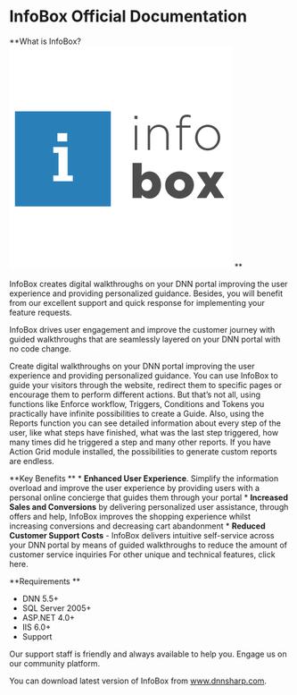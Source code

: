 # InfoBox Official Documentation

**What is InfoBox?![](info-box-400x400t.png)
**

InfoBox creates digital walkthroughs on your DNN portal improving the user experience and providing personalized guidance.
Besides, you will benefit from our excellent support and quick response for implementing your feature requests.

InfoBox drives user engagement and improve the customer journey with guided walkthroughs that are seamlessly layered on your DNN portal with no code change. 

Create digital walkthroughs on your DNN portal improving the user experience and providing personalized guidance. You can use InfoBox to guide your visitors through the website, redirect them to specific pages or encourage them to perform different actions. But that’s not all, using functions like Enforce workflow, Triggers, Conditions and Tokens you practically have infinite possibilities to create a Guide. Also, using the Reports function you can see detailed information about every step of the user, like what steps have finished, what was the last step triggered, how many times did he triggered a step and many other reports. If you have Action Grid module installed, the possibilities to generate custom reports are endless.


**Key Benefits
**
* 
**Enhanced User Experience**. Simplify the information overload and improve the user experience by providing users with a personal online concierge that guides them through your portal
* 
**Increased Sales and Conversions** by delivering personalized user assistance, through offers and help, InfoBox improves the shopping experience whilst increasing conversions and decreasing cart abandonment
* 
**Reduced Customer Support Costs** - InfoBox delivers intuitive self-service across your DNN portal by means of guided walkthroughs to reduce the amount of customer service inquiries
For other unique and technical features, click here.


**Requirements
**
* DNN 5.5+
* SQL Server 2005+ 
* ASP.NET 4.0+
* IIS 6.0+
* Support


Our support staff is friendly and always available to help you. Engage us on our community platform.

You can download latest version of InfoBox from www.dnnsharp.com. 